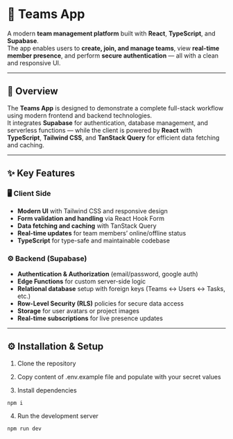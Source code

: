 # 🧩 Teams App

A modern **team management platform** built with **React**, **TypeScript**, and **Supabase**.  
The app enables users to **create, join, and manage teams**, view **real-time member presence**, and perform **secure authentication** — all with a clean and responsive UI.

---

## 🚀 Overview

The **Teams App** is designed to demonstrate a complete full-stack workflow using modern frontend and backend technologies.  
It integrates **Supabase** for authentication, database management, and serverless functions — while the client is powered by **React** with **TypeScript**, **Tailwind CSS**, and **TanStack Query** for efficient data fetching and caching.

---

## ✨ Key Features

### 🖥️ Client Side

- **Modern UI** with Tailwind CSS and responsive design
- **Form validation and handling** via React Hook Form
- **Data fetching and caching** with TanStack Query
- **Real-time updates** for team members’ online/offline status
- **TypeScript** for type-safe and maintainable codebase

### ⚙️ Backend (Supabase)

- **Authentication & Authorization** (email/password, google auth)
- **Edge Functions** for custom server-side logic
- **Relational database** setup with foreign keys (Teams ↔ Users ↔ Tasks, etc.)
- **Row-Level Security (RLS)** policies for secure data access
- **Storage** for user avatars or project images
- **Real-time subscriptions** for live presence updates

---

## ⚙️ Installation & Setup

1. Clone the repository

2. Copy content of .env.example file and populate with your secret values

3. Install dependencies

```bash
npm i
```

4. Run the development server

```bash
npm run dev
```
